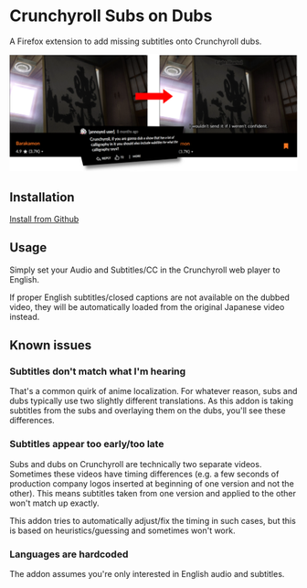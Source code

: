 # Crunchyroll Subs on Dubs

A Firefox extension to add missing subtitles onto Crunchyroll dubs.

![example](overview.png)

## Installation

[Install from Github](https://github.com/crsod/crsod/releases/latest)

## Usage

Simply set your Audio and Subtitles/CC in the Crunchyroll web player to English.

If proper English subtitles/closed captions are not available on the dubbed video,
they will be automatically loaded from the original Japanese video instead.

## Known issues

### Subtitles don't match what I'm hearing

That's a common quirk of anime localization. For whatever reason, subs and dubs
typically use two slightly different translations.  As this addon is taking
subtitles from the subs and overlaying them on the dubs, you'll see these
differences.

### Subtitles appear too early/too late

Subs and dubs on Crunchyroll are technically two separate videos.
Sometimes these videos have timing differences (e.g. a few seconds of
production company logos inserted at beginning of one version and not the other).
This means subtitles taken from one version and applied to the other won't
match up exactly.

This addon tries to automatically adjust/fix the timing in such cases,
but this is based on heuristics/guessing and sometimes won't work.

### Languages are hardcoded

The addon assumes you're only interested in English audio and subtitles.
